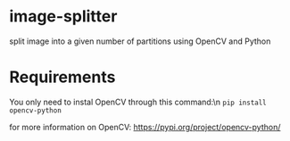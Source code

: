 # image-splitter
split image into a given number of partitions using OpenCV and Python

# Requirements
You only need to instal OpenCV through this command:\n
`pip install opencv-python`

for more information on OpenCV: https://pypi.org/project/opencv-python/
